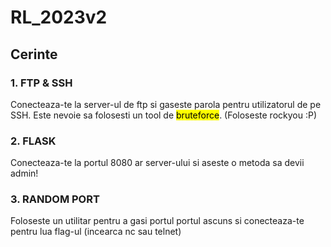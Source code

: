 # RL_2023v2

## Cerinte

### 1. FTP & SSH

Conecteaza-te la server-ul de ftp si gaseste parola pentru utilizatorul de pe SSH. Este nevoie sa folosesti un tool de  <mark>bruteforce</mark>. (Foloseste rockyou :P)

### 2. FLASK

Conecteaza-te la portul 8080 ar server-ului si aseste o metoda sa devii admin!

### 3. RANDOM PORT 

Foloseste un utilitar pentru a gasi portul portul ascuns si conecteaza-te pentru lua flag-ul (incearca nc sau telnet)
